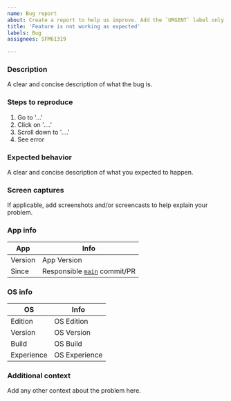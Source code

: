 ```yaml
---
name: Bug report
about: Create a report to help us improve. Add the `URGENT` label only if necessary and urgent
title: 'Feature is not working as expected'
labels: Bug
assignees: SFM61319

---
```


### Description
A clear and concise description of what the bug is.  
  
### Steps to reproduce
1. Go to '...'
2. Click on '....'
3. Scroll down to '....'
4. See error
  
### Expected behavior
A clear and concise description of what you expected to happen.  
  
### Screen captures
If applicable, add screenshots and/or screencasts to help explain your problem.  
  
### App info
| App | Info |
| --- | ---- |
| Version | App Version |
| Since | Responsible [`main`](https://github.com/SFM61319/Notes "Main branch") commit/PR |
  
<!-- Settings > About > Windows specifications -->
### OS info
| OS | Info |
| -- | ---- |
| Edition | OS Edition |
| Version | OS Version |
| Build | OS Build |
| Experience | OS Experience |
  
### Additional context
Add any other context about the problem here.  
